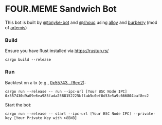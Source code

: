 # FOUR.MEME Sandwich Bot

This bot is built by [@tonyke-bot](https://github.com/tonyke-bot) and [@shouc](https://github.com/shouc) using [alloy](https://github.com/alloy-rs/alloy) and [burberry](https://github.com/tonyke-bot/burberry) (mod of [artemis](https://github.com/paradigmxyz/artemis)) 

### Build
Ensure you have Rust installed via https://rustup.rs/
```
cargo build --release
```

### Run
Backtest on a tx (e.g., [0x55743...f8ec2](https://bscscan.com/tx/0x557430d9a09e6ea985fada2588152225bffab5c0ef0d53e5a9c666804baf8ec2)):
```
cargo run --release -- run --ipc-url [Your BSC Node IPC] 0x557430d9a09e6ea985fada2588152225bffab5c0ef0d53e5a9c666804baf8ec2
```

Start the bot:

```
cargo run --release -- start --ipc-url [Your BSC Node IPC] --private-key [Your Private Key with >8BNB]
```
